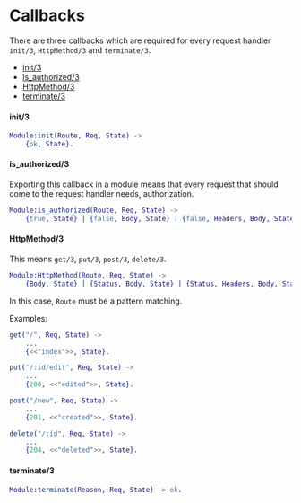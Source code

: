 # Callbacks

There are three callbacks which are required for every request handler `init/3`, `HttpMethod/3` and `terminate/3`.

* [init/3](#init3)
* [is_authorized/3](#isauthorized_3)
* [HttpMethod/3](#httpmethod3)
* [terminate/3](#terminate3)

#### init/3

```erlang
Module:init(Route, Req, State) ->
    {ok, State}.
```

#### is_authorized/3

Exporting this callback in a module means that every request that should come to the request handler needs, authorization.

```erlang
Module:is_authorized(Route, Req, State) ->
    {true, State} | {false, Body, State} | {false, Headers, Body, State}.
```

#### HttpMethod/3

This means `get/3`, `put/3`, `post/3`, `delete/3`.

```erlang
Module:HttpMethod(Route, Req, State) ->
    {Body, State} | {Status, Body, State} | {Status, Headers, Body, State}.
```

In this case, `Route` must be a pattern matching.

Examples:

```erlang
get("/", Req, State) ->
    ...
    {<<"index">>, State}.

put("/:id/edit", Req, State) ->
    ...
    {200, <<"edited">>, State}.

post("/new", Req, State) ->
    ...
    {201, <<"created">>, State}.

delete("/:id", Req, State) ->
    ...
    {204, <<"deleted">>, State}.
```

#### terminate/3

```erlang
Module:terminate(Reason, Req, State) -> ok.
```
